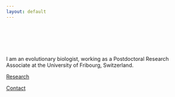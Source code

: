 ```yaml
---
layout: default
---
```


<br />
<br />
<br />
<br />


I am an evolutionary biologist, working as a Postdoctoral Research Associate at the University of Fribourg, Switzerland. 

[Research](Research)

[Contact](Contact)

